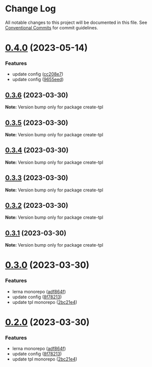 # Change Log

All notable changes to this project will be documented in this file.
See [Conventional Commits](https://conventionalcommits.org) for commit guidelines.

# [0.4.0](https://github.com/cloudyan/create-tpl/compare/v0.3.6...v0.4.0) (2023-05-14)


### Features

* update config ([cc208e7](https://github.com/cloudyan/create-tpl/commit/cc208e7fa7e3107f7a586bb5c30335d55e3a8b79))
* update config ([9655eed](https://github.com/cloudyan/create-tpl/commit/9655eed5bf194545aa94600e4a4a15ae2e4133fa))





## [0.3.6](https://github.com/cloudyan/create-tpl/compare/v0.3.5...v0.3.6) (2023-03-30)

**Note:** Version bump only for package create-tpl





## [0.3.5](https://github.com/cloudyan/create-tpl/compare/v0.3.4...v0.3.5) (2023-03-30)

**Note:** Version bump only for package create-tpl





## [0.3.4](https://github.com/cloudyan/create-tpl/compare/v0.3.3...v0.3.4) (2023-03-30)

**Note:** Version bump only for package create-tpl





## [0.3.3](https://github.com/cloudyan/create-tpl/compare/v0.3.2...v0.3.3) (2023-03-30)

**Note:** Version bump only for package create-tpl





## [0.3.2](https://github.com/cloudyan/create-tpl/compare/v0.3.1...v0.3.2) (2023-03-30)

**Note:** Version bump only for package create-tpl





## [0.3.1](https://github.com/cloudyan/create-tpl/compare/v0.3.0...v0.3.1) (2023-03-30)

**Note:** Version bump only for package create-tpl





# [0.3.0](https://github.com/cloudyan/create-tpl/compare/v0.1.1...v0.3.0) (2023-03-30)


### Features

* lerna monorepo ([adf864f](https://github.com/cloudyan/create-tpl/commit/adf864f2fc458ac7888e871ab2fbe87d2983bf1a))
* update config ([8f78213](https://github.com/cloudyan/create-tpl/commit/8f78213b2061da70ca2ed56b9ddb6dfaa03d264f))
* update tpl monorepo ([2bc21e4](https://github.com/cloudyan/create-tpl/commit/2bc21e4ccd65d61a9f84655c9da98ee0a180ac23))





# [0.2.0](https://github.com/cloudyan/create-tpl/compare/v0.1.1...v0.2.0) (2023-03-30)


### Features

* lerna monorepo ([adf864f](https://github.com/cloudyan/create-tpl/commit/adf864f2fc458ac7888e871ab2fbe87d2983bf1a))
* update config ([8f78213](https://github.com/cloudyan/create-tpl/commit/8f78213b2061da70ca2ed56b9ddb6dfaa03d264f))
* update tpl monorepo ([2bc21e4](https://github.com/cloudyan/create-tpl/commit/2bc21e4ccd65d61a9f84655c9da98ee0a180ac23))
